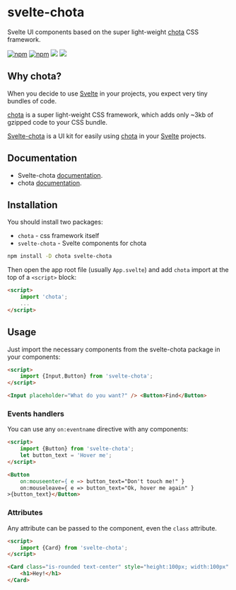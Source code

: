 # svelte-chota
Svelte UI components based on the super light-weight [chota](https://jenil.github.io/chota/) CSS framework.

[![npm](https://img.shields.io/npm/v/svelte-chota)](https://www.npmjs.com/package/svelte-chota)   [![npm](https://img.shields.io/npm/dt/svelte-chota)](https://www.npmjs.com/package/svelte-chota)    [![](https://github.com/AlexxNB/svelte-chota/workflows/Publish%20on%20NPM/badge.svg)](https://github.com/AlexxNB/svelte-chota/actions?workflow=Publish+on+NPM)    [![](https://github.com/AlexxNB/svelte-chota/workflows/Build%20Documentation/badge.svg)](https://github.com/AlexxNB/svelte-chota/actions?workflow=Build+Documentation)

## Why chota?

When you decide to use [Svelte](https://svelte.dev) in your projects, you expect very tiny bundles of code.

[chota](https://jenil.github.io/chota/) is a super light-weight CSS framework, which adds only ~3kb of gzipped code to your CSS bundle.

[Svelte-chota](https://github.com/AlexxNB/svelte-chota) is a UI kit for easily using [chota](https://jenil.github.io/chota/) in your [Svelte](https://svelte.dev) projects.

## Documentation
* Svelte-chota [documentation](https://alexxnb.github.io/svelte-chota).
* chota [documentation](https://jenil.github.io/chota/).

## Installation

You should install two packages:

* `chota` - css framework itself
* `svelte-chota` - Svelte components for chota

```bash
npm install -D chota svelte-chota
```

Then open the app root file (usually `App.svelte`) and add `chota` import at the top of a `<script>` block:

```html
<script>
    import 'chota';
    ...
</script>
```

## Usage

Just import the necessary components from the svelte-chota package in your components:

```html
<script>
    import {Input,Button} from 'svelte-chota';
</script>

<Input placeholder="What do you want?" /> <Button>Find</Button>
```

### Events handlers

You can use any `on:eventname` directive with any components:

```html
<script>
    import {Button} from 'svelte-chota';
    let button_text = 'Hover me';
</script>

<Button 
    on:mouseenter={ e => button_text="Don't touch me!" }
    on:mouseleave={ e => button_text="Ok, hover me again" }
>{button_text}</Button>
```
### Attributes

Any attribute can be passed to the component, even the `class` attribute.

```html
<script>
    import {Card} from 'svelte-chota';
</script>

<Card class="is-rounded text-center" style="height:100px; width:100px" title="Hello">
    <h1>Hey!</h1>
</Card>
```
